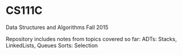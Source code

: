 # CS111C
Data Structures and Algorithms
Fall 2015

Repository includes notes from topics covered so far:
ADTs: Stacks, LinkedLists, Queues
Sorts: Selection
